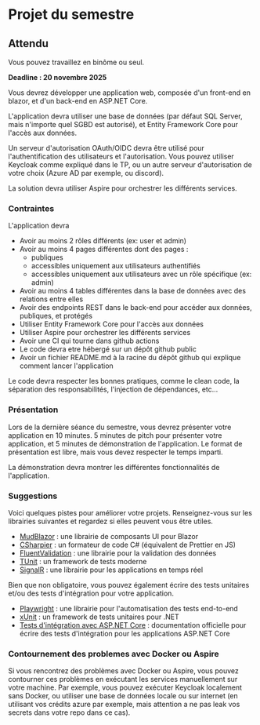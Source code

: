 # Projet du semestre

## Attendu

Vous pouvez travaillez en binôme ou seul.

**Deadline : 20 novembre 2025**

Vous devrez développer une application web, composée d'un front-end en blazor,
et d'un back-end en ASP.NET Core.

L'application devra utiliser une base de données (par défaut SQL Server, mais
n'importe quel SGBD est autorisé), et Entity Framework Core pour l'accès aux
données.

Un serveur d'autorisation OAuth/OIDC devra être utilisé pour l'authentification
des utilisateurs et l'autorisation. Vous pouvez utiliser Keycloak comme expliqué
dans le TP, ou un autre serveur d'autorisation de votre choix (Azure AD par
exemple, ou discord).

La solution devra utiliser Aspire pour orchestrer les différents services.

### Contraintes

L'application devra

- Avoir au moins 2 rôles différents (ex: user et admin)
- Avoir au moins 4 pages différentes dont des pages :
  - publiques
  - accessibles uniquement aux utilisateurs authentifiés
  - accessibles uniquement aux utilisateurs avec un rôle spécifique (ex: admin)
- Avoir au moins 4 tables différentes dans la base de données avec des relations
  entre elles
- Avoir des endpoints REST dans le back-end pour accéder aux données, publiques,
  et protégés
- Utiliser Entity Framework Core pour l'accès aux données
- Utiliser Aspire pour orchestrer les différents services
- Avoir une CI qui tourne dans github actions
- Le code devra etre hébergé sur un dépôt github public
- Avoir un fichier README.md à la racine du dépôt github qui explique comment
  lancer l'application

Le code devra respecter les bonnes pratiques, comme le clean code, la séparation
des responsabilités, l'injection de dépendances, etc...

### Présentation

Lors de la dernière séance du semestre, vous devrez présenter votre application
en 10 minutes. 5 minutes de pitch pour présenter votre application, et 5 minutes
de démonstration de l'application. Le format de présentation est libre, mais
vous devez respecter le temps imparti.

La démonstration devra montrer les différentes fonctionnalités de l'application.

### Suggestions

Voici quelques pistes pour améliorer votre projets. Renseignez-vous sur les
librairies suivantes et regardez si elles peuvent vous être utiles.

- [MudBlazor](https://mudblazor.com/) : une librairie de composants UI pour
  Blazor
- [CSharpier](https://csharpier.com/) : un formateur de code C# (équivalent de
  Prettier en JS)
- [FluentValidation](https://fluentvalidation.net/) : une librairie pour la
  validation des données
- [TUnit](https://tunit.dev/docs/getting-started/installation/) : un framework
  de tests moderne
- [SignalR](https://learn.microsoft.com/en-us/aspnet/core/signalr/introduction)
  : une librairie pour les applications en temps réel

Bien que non obligatoire, vous pouvez également écrire des tests unitaires et/ou
des tests d'intégration pour votre application.

- [Playwright](https://playwright.dev/dotnet/docs/intro) : une librairie pour
  l'automatisation des tests end-to-end
- [xUnit](https://xunit.net/) : un framework de tests unitaires pour .NET
- [Tests d'intégration avec ASP.NET Core](https://learn.microsoft.com/en-us/aspnet/core/test/integration-tests)
  : documentation officielle pour écrire des tests d'intégration pour les
  applications ASP.NET Core

### Contournement des problemes avec Docker ou Aspire

Si vous rencontrez des problèmes avec Docker ou Aspire, vous pouvez contourner
ces problèmes en exécutant les services manuellement sur votre machine. Par
exemple, vous pouvez exécuter Keycloak localement sans Docker, ou utiliser une
base de données locale ou sur internet (en utilisant vos crédits azure par
exemple, mais attention a ne pas leak vos secrets dans votre repo dans ce cas).
